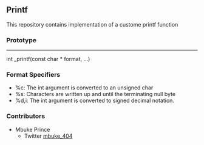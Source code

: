 <h2>Printf</h2>

<p>This repository contains implementation of a custome printf function</p>

<h3>Prototype</h3>
<hr>
<p>int _printf(const char * format, ...)</p>
<h3>Format Specifiers</h3>
<ul>
  <li>%c: The int argument is converted to an unsigned char</li>
  <li>%s: Characters are written up and until the terminating null byte</li>
  <li>%d,i: The int argument is converted to signed decimal notation.</li>
</ul>

<h3>Contributors</h3>
<ul>
  <li>Mbuke Prince
   <ul>
    <li>Twitter <a href="https://twitter.com/404Mbuke">mbuke_404</a></li>
   </ul>
  </li>
<ul>


